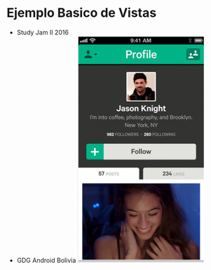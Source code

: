 Ejemplo Basico de Vistas
===================================================
* Study Jam II 2016
* GDG Android Bolivia
![Demo Aplicacion](/img/img.png)